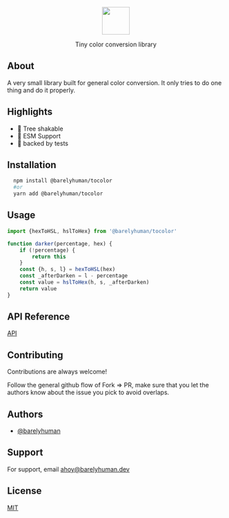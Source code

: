<p align="center">
  <img src="images/tocolor.png" height="64">
<p align="center">Tiny color conversion library</p>

## About

A very small library built for general color conversion. It only tries to do one thing and do it properly.

## Highlights

- 🌳 Tree shakable
- 🌟 ESM Support
- 🦍 backed by tests

## Installation

```sh
  npm install @barelyhuman/tocolor
  #or
  yarn add @barelyhuman/tocolor
```

## Usage

```js
import {hexToHSL, hslToHex} from '@barelyhuman/tocolor'

function darker(percentage, hex) {
	if (!percentage) {
		return this
	}
	const {h, s, l} = hexToHSL(hex)
	const _afterDarken = l - percentage
	const value = hslToHex(h, s, _afterDarken)
	return value
}
```

## API Reference

[API](https://paka.dev/npm/@barelyhuman/tocolor)

## Contributing

Contributions are always welcome!

Follow the general github flow of Fork => PR, make sure that you let the authors know about the issue you pick to avoid overlaps.

## Authors

- [@barelyhuman](https://www.github.com/barelyhuman)

## Support

For support, email <ahoy@barelyhuman.dev>

## License

[MIT](/license)
